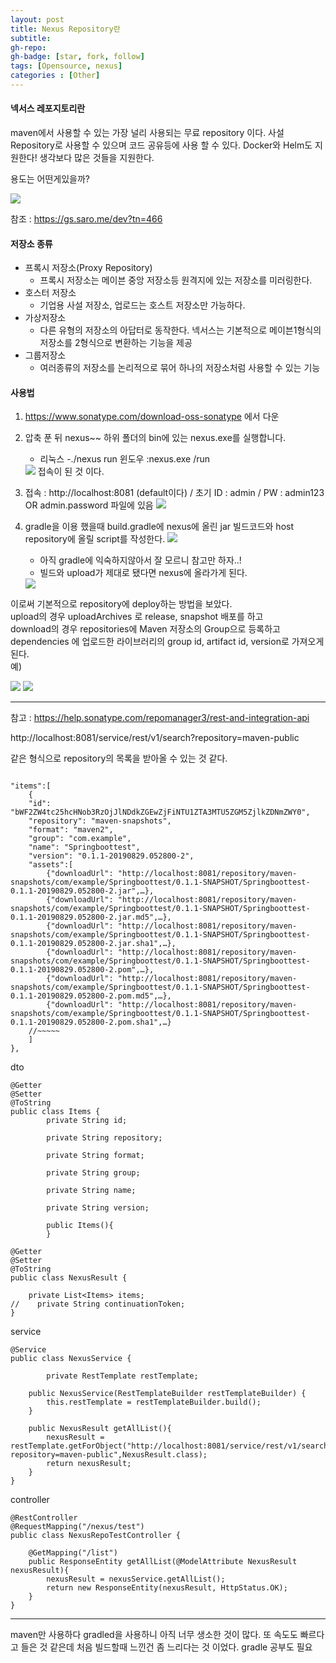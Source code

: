 ```yaml
---
layout: post
title: Nexus Repository란
subtitle: 
gh-repo: 
gh-badge: [star, fork, follow]
tags: [Opensource, nexus]
categories : [Other]
---
```


#### 넥서스 레포지토리란

maven에서 사용할 수 있는 가장 널리 사용되는 무료 repository 이다.
사설 Repository로 사용할 수 있으며 코드 공유등에 사용 할 수 있다.
Docker와 Helm도 지원한다!
생각보다 많은 것들을 지원한다.

용도는 어떤게있을까?

<img src='https://blog.kingbbode.com/images/2017/2017-07-04-NEXUS-3XX-MAVEN-NPM/why.png'>

참조 : https://gs.saro.me/dev?tn=466


#### 저장소 종류

* 프록시 저장소(Proxy Repository)
    - 프록시 저장소는 메이븐 중앙 저장소등 원격지에 있는 저장소를 미러링한다. 
* 호스터 저장소
    - 기업용 사설 저장소, 업로드는 호스트 저장소만 가능하다.
* 가상저장소
    - 다른 유형의 저장소의 아답터로 동작한다. 넥서스는 기본적으로 메이븐1형식의 저장소를 2형식으로 변환하는 기능을 제공
* 그룹저장소
    - 여러종류의 저장소를 논리적으로 묶어 하나의 저장소처럼 사용할 수 있는 기능


#### 사용법

1. https://www.sonatype.com/download-oss-sonatype 에서 다운

2. 압축 푼 뒤 nexus~~ 하위 폴더의 bin에 있는 nexus.exe를 실행합니다.
    - 리눅스 -./nexus run                윈도우 :nexus.exe /run  
    <img src='https://user-images.githubusercontent.com/45562285/63945185-d993b600-caad-11e9-9ea1-324419a163bf.PNG'>
    접속이 된 것 이다.
3. 접속 : http://localhost:8081 (default이다) / 초기 ID : admin / PW : admin123 OR admin.password 파일에 있음
    <img src='https://user-images.githubusercontent.com/45562285/63945337-1a8bca80-caae-11e9-8251-418534040019.PNG'>

4. gradle을 이용 했을때 build.gradle에 nexus에 올린 jar 빌드코드와 host repository에 올릴 script를 작성한다.
    <img src='https://user-images.githubusercontent.com/45562285/63945556-7a827100-caae-11e9-9a57-df4a83c3c5a5.PNG'>

    - 아직 gradle에 익숙하지않아서 잘 모르니 참고만 하자..!
    - 빌드와 upload가 제대로 됐다면 nexus에 올라가게 된다.

    <img src='https://user-images.githubusercontent.com/45562285/63945699-bf0e0c80-caae-11e9-8e60-444cedd96436.PNG'>

이로써 기본적으로 repository에 deploy하는 방법을 보았다.  
upload의 경우 uploadArchives 로 release, snapshot 배포를 하고  
download의 경우  repositories에 Maven 저장소의 Group으로 등록하고 dependencies 에 업로드한 라이브러리의 group id, artifact id, version로 가져오게 된다.  
예)

<img src='https://user-images.githubusercontent.com/45562285/64029651-fdbfc780-cb7f-11e9-84fa-f187d8ebe322.PNG'>

<img src='https://user-images.githubusercontent.com/45562285/64029671-09ab8980-cb80-11e9-8249-ddf90f57c534.PNG'>


---

참고 : https://help.sonatype.com/repomanager3/rest-and-integration-api

http://localhost:8081/service/rest/v1/search?repository=maven-public  

같은 형식으로 repository의 목록을 받아올 수 있는 것 같다.


~~~

"items":[
    {
    "id": "bWF2ZW4tc25hcHNob3RzOjJlNDdkZGEwZjFiNTU1ZTA3MTU5ZGM5ZjlkZDNmZWY0",
    "repository": "maven-snapshots",
    "format": "maven2",
    "group": "com.example",
    "name": "Springboottest",
    "version": "0.1.1-20190829.052800-2",
    "assets":[
        {"downloadUrl": "http://localhost:8081/repository/maven-snapshots/com/example/Springboottest/0.1.1-SNAPSHOT/Springboottest-0.1.1-20190829.052800-2.jar",…},
        {"downloadUrl": "http://localhost:8081/repository/maven-snapshots/com/example/Springboottest/0.1.1-SNAPSHOT/Springboottest-0.1.1-20190829.052800-2.jar.md5",…},
        {"downloadUrl": "http://localhost:8081/repository/maven-snapshots/com/example/Springboottest/0.1.1-SNAPSHOT/Springboottest-0.1.1-20190829.052800-2.jar.sha1",…},
        {"downloadUrl": "http://localhost:8081/repository/maven-snapshots/com/example/Springboottest/0.1.1-SNAPSHOT/Springboottest-0.1.1-20190829.052800-2.pom",…},
        {"downloadUrl": "http://localhost:8081/repository/maven-snapshots/com/example/Springboottest/0.1.1-SNAPSHOT/Springboottest-0.1.1-20190829.052800-2.pom.md5",…},
        {"downloadUrl": "http://localhost:8081/repository/maven-snapshots/com/example/Springboottest/0.1.1-SNAPSHOT/Springboottest-0.1.1-20190829.052800-2.pom.sha1",…}
    //~~~~~
    ]
},

~~~

dto
~~~
@Getter
@Setter
@ToString
public class Items {
	    private String id;

	    private String repository;

	    private String format;

	    private String group;

	    private String name;

	    private String version;
	    
	    public Items(){
	    }
~~~

~~~
@Getter
@Setter
@ToString
public class NexusResult {
	
    private List<Items> items;   
//    private String continuationToken;
}
~~~

service

~~~
@Service
public class NexusService {

    	private RestTemplate restTemplate;
	
    public NexusService(RestTemplateBuilder restTemplateBuilder) {
        this.restTemplate = restTemplateBuilder.build();
    }

	public NexusResult getAllList(){
		nexusResult = restTemplate.getForObject("http://localhost:8081/service/rest/v1/search?repository=maven-public",NexusResult.class);
		return nexusResult;
	}
}
~~~

controller
~~~
@RestController
@RequestMapping("/nexus/test")
public class NexusRepoTestController {

    @GetMapping("/list")
    public ResponseEntity getAllList(@ModelAttribute NexusResult nexusResult){
    	nexusResult = nexusService.getAllList();
    	return new ResponseEntity(nexusResult, HttpStatus.OK);
    }
}
~~~

---

maven만 사용하다 gradled을 사용하니 아직 너무 생소한 것이 많다.
또 속도도 빠르다고 들은 것 같은데 처음 빌드할때 느낀건 좀 느리다는 것 이었다.
gradle 공부도 필요
